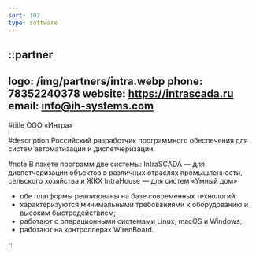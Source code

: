 ```yaml
---
sort: 102
type: software
---
```


::partner
---
logo: /img/partners/intra.webp
phone: 78352240378
website: https://intrascada.ru
email: info@ih-systems.com
---

#title
ООО «Интра»

#description
Российский разработчик программного обеспечения для систем автоматизации и диспетчеризации.

#note
В пакете программ две системы:
IntraSCADA — для диспетчеризации объектов в различных отраслях промышленности, сельского хозяйства и ЖКХ
IntraHouse — для систем «Умный дом»
* обе платформы реализованы на базе современных технологий;
* характеризуются минимальными требованиями к оборудованию и высоким быстродействием;
* работают с операционными системами Linux, macOS и Windows;
* работают на контроллерах WirenBoard.

::
